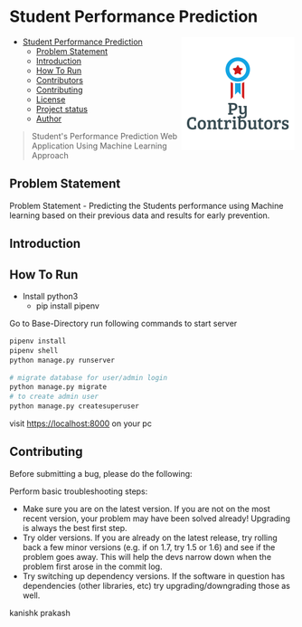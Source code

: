 # Student Performance Prediction

<img align="right" src="https://raw.githubusercontent.com/DrakeEntity/project-Image/master/9b2ca712-347a-4987-bac7-a4c3d106ed24_200x200.png" alt="pycontributors logo">

- [Student Performance Prediction](#student-performance-prediction)
  - [Problem Statement](#problem-statement)
  - [Introduction](#introduction)
  - [How To Run](#how-to-run)
  - [Contributors](#contributors)
  - [Contributing](#contributing)
  - [License](#license)
  - [Project status](#project-status)
  - [Author](#author)

> Student's Performance Prediction Web Application Using Machine Learning Approach

## Problem Statement

Problem Statement - Predicting the Students performance using Machine learning based on their previous data and results for early prevention.

## Introduction

## How To Run

- Install python3
  - pip install pipenv

Go to Base-Directory run following commands to start server

```bash
pipenv install
pipenv shell
python manage.py runserver
```

```bash
# migrate database for user/admin login
python manage.py migrate 
# to create admin user
python manage.py createsuperuser
```

visit <https://localhost:8000> on your pc





## Contributing

Before submitting a bug, please do the following:

Perform basic troubleshooting steps:

- Make sure you are on the latest version. If you are not on the most recent version, your problem may have been solved already! Upgrading is always the best first step.
- Try older versions. If you are already on the latest release, try rolling back a few minor versions (e.g. if on 1.7, try 1.5 or 1.6) and see if the problem goes away. This will help the devs narrow down when the problem first arose in the commit log.
- Try switching up dependency versions. If the software in question has dependencies (other libraries, etc) try upgrading/downgrading those as well.



 kanishk prakash
